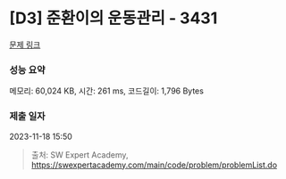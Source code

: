 # [D3] 준환이의 운동관리 - 3431 

[문제 링크](https://swexpertacademy.com/main/code/problem/problemDetail.do?contestProbId=AWE_ZXcqAAMDFAV2) 

### 성능 요약

메모리: 60,024 KB, 시간: 261 ms, 코드길이: 1,796 Bytes

### 제출 일자

2023-11-18 15:50



> 출처: SW Expert Academy, https://swexpertacademy.com/main/code/problem/problemList.do